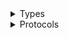 <details>
<summary>Types</summary>

  - [CodestarNotificationsClient](/aws-sdk-swift/reference/0.x/AWSCodestarnotifications/CodestarNotificationsClient)
  - [CodestarNotificationsClient.CodestarNotificationsClientConfiguration](/aws-sdk-swift/reference/0.x/AWSCodestarnotifications/CodestarNotificationsClient.CodestarNotificationsClientConfiguration)
  - [CodestarNotificationsClientLogHandlerFactory](/aws-sdk-swift/reference/0.x/AWSCodestarnotifications/CodestarNotificationsClientLogHandlerFactory)
  - [CodestarNotificationsClientTypes](/aws-sdk-swift/reference/0.x/AWSCodestarnotifications/CodestarNotificationsClientTypes)

</details>

<details>
<summary>Protocols</summary>

  - [CodestarNotificationsClientProtocol](/aws-sdk-swift/reference/0.x/AWSCodestarnotifications/CodestarNotificationsClientProtocol)

</details>
